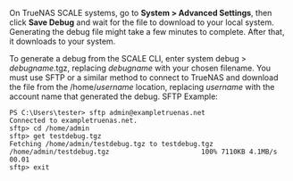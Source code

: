 &NewLine;

On TrueNAS SCALE systems, go to **System > Advanced Settings**, then click **Save Debug** and wait for the file to download to your local system. 
Generating the debug file might take a few minutes to complete. After that, it downloads to your system.

To generate a debug from the SCALE CLI, enter <command>system debug > <i>debugname</i>.tgz</command>, replacing <i>debugname</i> with your chosen filename.
You must use SFTP or a similar method to connect to TrueNAS and download the file from the /home/<i>username</i> location, replacing <i>username</i> with the account name that generated the debug.
SFTP Example:
```
PS C:\Users\tester> sftp admin@exampletruenas.net
Connected to exampletruenas.net.
sftp> cd /home/admin
sftp> get testdebug.tgz
Fetching /home/admin/testdebug.tgz to testdebug.tgz
/home/admin/testdebug.tgz						100% 7110KB	4.1MB/s	00.01
sftp> exit
```
